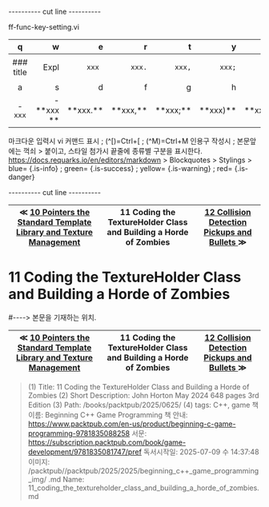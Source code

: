 
---------- cut line ----------

ff-func-key-setting.vi

| q     | w     | e     | r     | t     | y     | u     | i     | o     | p     |
:------:|------:|------:|------:|------:|------:|------:|------:|------:|------:|
|### title | ``` ``` Expl| `xxx `|`xxx.`|`xxx,`|`xxx;`|`xxx)`|`xxx:`|`xxx}`| 없 음 |
| a     | s     | d     | f     | g     | h     | j     | k     | l     |
|- `xxx`|- \*\*xxx \*\*| \*\*xxx.\*\*| \*\*xxx,\*\*| \*\*xxx;\*\*| \*\*xxx)\*\*| \*\*xxx:\*\*| \*\*xxx}\*\*|

마크다운 입력시 vi 커맨드 표시 ; (^[)=Ctrl+[ ; (^M)=Ctrl+M
인용구 작성시 ; 본문앞에는 꺽쇠 > 붙이고, 스타일 첨가시 끝줄에 종류별 구분을 표시한다.
https://docs.requarks.io/en/editors/markdown > Blockquotes > Stylings >
blue= {.is-info} ; green= {.is-success} ; yellow= {.is-warning} ; red= {.is-danger}

---------- cut line ----------

| ≪ [ 10 Pointers the Standard Template Library and Texture Management ](/books/packtpub/2025/0625_beginning_c++_game_programming/10) | 11 Coding the TextureHolder Class and Building a Horde of Zombies | [ 12 Collision Detection Pickups and Bullets ](/books/packtpub/2025/0625_beginning_c++_game_programming/12) ≫ |
|:----:|:----:|:----:|

# 11 Coding the TextureHolder Class and Building a Horde of Zombies
#----> 본문을 기재하는 위치.



| ≪ [ 10 Pointers the Standard Template Library and Texture Management ](/books/packtpub/2025/0625_beginning_c++_game_programming/10) | 11 Coding the TextureHolder Class and Building a Horde of Zombies | [ 12 Collision Detection Pickups and Bullets ](/books/packtpub/2025/0625_beginning_c++_game_programming/12) ≫ |
|:----:|:----:|:----:|

> (1) Title: 11 Coding the TextureHolder Class and Building a Horde of Zombies
> (2) Short Description: John Horton May 2024 648 pages 3rd Edition
> (3) Path: /books/packtpub/2025/0625/
> (4) tags: C++, game
> 책이름: Beginning C++ Game Programming
> 책 안내: https://www.packtpub.com/en-us/product/beginning-c-game-programming-9781835088258
> 서문: https://subscription.packtpub.com/book/game-development/9781835081747/pref
> 독서시작일: 2025-07-09 수 14:37:48
> 이미지: /packtpub//packtpub/2025/2025/beginning_c++_game_programming_img/
> .md Name: 11_coding_the_textureholder_class_and_building_a_horde_of_zombies.md

